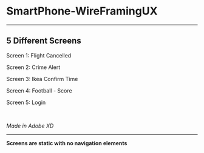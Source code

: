 # SmartPhone-WireFramingUX

--------------------
5 Different Screens
--------------------

Screen 1: Flight Cancelled

Screen 2: Crime Alert

Screen 3: Ikea Confirm Time

Screen 4: Football - Score

Screen 5: Login

 <br />

*Made in Adobe XD*

--------------------
**Screens are static with no navigation elements**
